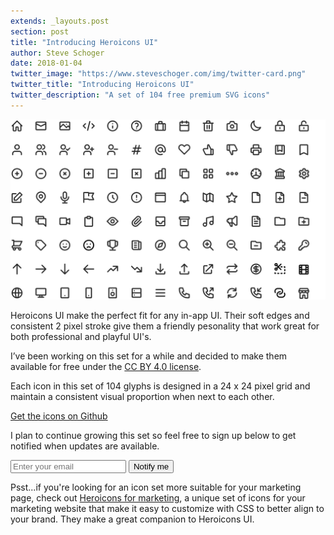 ```yaml
---
extends: _layouts.post
section: post
title: "Introducing Heroicons UI"
author: Steve Schoger
date: 2018-01-04
twitter_image: "https://www.steveschoger.com/img/twitter-card.png"
twitter_title: "Introducing Heroicons UI"
twitter_description: "A set of 104 free premium SVG icons"
---
```


![Heroicons UI](/img/180104-heroicons-ui/icons.png) 

Heroicons UI make the perfect fit for any in-app UI. Their soft edges and consistent 2 pixel stroke give them a friendly pesonality that work great for both professional and playful UI's.

I’ve been working on this set for a while and decided to make them available for free under the <a href="https://creativecommons.org/licenses/by/2.0/ca/" target="_blank">CC BY 4.0 license</a>.

Each icon in this set of 104 glyphs is designed in a 24 x 24 pixel grid and maintain a consistent visual proportion when next to each other.

<a href="https://github.com/sschoger/heroicons-ui" target="_blank">Get the icons on Github</a>

I plan to continue growing this set so feel free to sign up below to get notified when updates are available.  

<div class="">
    <script src="https://app.convertkit.com/assets/CKJS4.js?v=21"></script>
    <div id="ck_success_msg" class="aligned-center mb-1" style="display:none;">
        Success! Check your email for your free sample icons.
    </div>
    <form id="ck_subscribe_form" action="https://app.convertkit.com/landing_pages/318928/subscribe" data-remote="true">
        <input type="hidden" value="{&quot;form_style&quot;:&quot;naked&quot;}" id="ck_form_options">
        <input type="hidden" name="id" value="318928" id="landing_page_id">
            <div id="ck_error_msg" class="aligned-center mb-1" style="display:none">
                <p>Something went wrong, please try again.</p>
            </div>
        	<div class="input-group container-sm">
            	<input class="form-control" name="email" id="ck_emailField" type="email" placeholder="Enter your email" required>
                <span class="input-group-btn">
                	<button id="ck_subscribe_button" class="btn btn-primary">Notify me</button>
                </span>
            </div>
    </form>
</div>

Psst...if you're looking for an icon set more suitable for your marketing page, check out <a href="http://www.heroicons.com/" target="_blank">Heroicons for marketing</a>, a unique set of icons for your marketing website that make it easy to customize with CSS to better align to your brand. They make a great companion to Heroicons UI. 